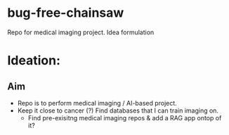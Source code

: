 # bug-free-chainsaw
Repo for medical imaging project. Idea formulation

# Ideation:
## Aim
- Repo is to perform medical imaging / AI-based project.
- Keep it close to cancer (?) Find databases that I can train imaging  on.
    - Find pre-exisitng medical imaging repos & add a RAG app ontop of it?